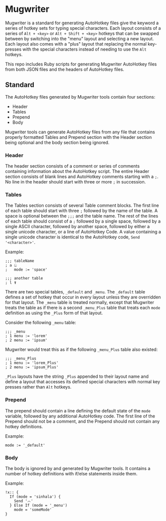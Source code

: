 # Mugwriter

Mugwriter is a standard for generating AutoHotkey files give the keyword a series of hotkey sets for typing special characters. Each layout consists of a series of `Alt + <key>` or `Alt + Shift + <key>` hotkeys that can be swapped between by switching into the "menu" layout and selecting a new layout. Each layout also comes with a "plus" layout that replacing the normal key-presses with the special characters instead of needing to use the `Alt` hotkeys.

This repo includes Ruby scripts for generating Mugwriter AutoHotkey files from both JSON files and the headers of AutoHotkey files.

## Standard

The AutoHotkey files generated by Mugwriter tools contain four sections:
* Header
* Tables
* Prepend
* Body

Mugwriter tools can generate AutoHotkey files from any file that contains properly formatted Tables and Prepend section with the Header section being optional and the body section being ignored.

### Header

The header section consists of a comment or series of comments containing information about the AutoHotkey script. The entire Header section consists of blank lines and AutoHotkey comments starting with a `;`. No line in the header should start with three or more `;` in succession.

### Tables

The Tables section consists of several Table comment blocks. The first line of each table should start with three `;` followed by the name of the table. A space is optional between the `;;;` and the table name. The rest of the lines of each table should consist of a `;` followed by a single space, followed by a single ASCII character, followed by another space, followed by either a single unicode character, or a line of AutoHotkey Code. A value containing a single unicode character is identical to the AutoHotkey code, `Send '<character>'`.

Example:
```ahk
;;; tableName
; a ඞ
;   mode := 'space'

;;; another table
; l ❣
```

There are two special tables, `_default` and `_menu`. The `_default` table defines a set of hotkey that occur in every layout unless they are overridden for that layout. The `_menu` table is treated normally, except that Mugwriter treats the table as if there is a second `_menu_Plus` table that treats each `mode` definition as using the `_Plus` form of that layout.

Consider the following `_menu` table:
```ahk
;;; _menu
; 1 menu := 'lorem'
; 2 menu := 'ipsum'
```

Mugwriter would treat this as if the following `_menu_Plus` table also existed:
```ahk
;;; _menu_Plus
; 1 menu := 'lorem_Plus'
; 2 menu := 'ipsum_Plus'
```

`_Plus` layouts have the string `_Plus` appended to their layout name and define a layout that accesses its defined special characters with normal key presses rather than `Alt` hotkeys.

### Prepend

The prepend should contain a line defining the default state of the `mode` variable, followed by any additional AutoHotkey code. The first line of the Prepend should not be a comment, and the Prepend should not contain any hotkey definitions.

Example:
```ahk
mode := '_default'
```

### Body

The body is ignored by and generated by Mugwriter tools. It contains a number of hotkey definitions with if/else statements inside them.

Example:
```ahk
!x:: {
  If (mode = 'sinhala') {
    Send '෴'
  } Else If (mode = '_menu')
    mode = 'someMode'
}
```

